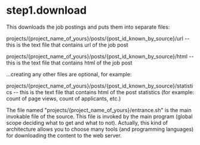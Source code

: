 # step1.download
This downloads the job postings and puts them into separate files:

projects/{project_name_of_yours}/posts/{post_id_known_by_source}/url -- this is the text file that contains url of the job post

projects/{project_name_of_yours}/posts/{post_id_known_by_source}/html -- this is the text file that contains html of the job post

...creating any other files are optional, for example:

projects/{project_name_of_yours}/posts/{post_id_known_by_source}/statistics -- this is the text file that contains html of the post statistics (for example: count of page views, count of applicants, etc.)


The file named "projects/{project_name_of_yours}/entrance.sh" is the main invokable file of the source. This file is invoked by the main program (global scope deciding what to get and what to not). Actually, this kind of architecture allows you to choose many tools (and programming languages) for downloading the content to the web server.


